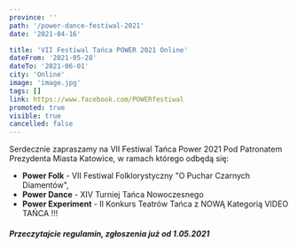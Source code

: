 ```yaml
---
province: ''
path: '/power-dance-festiwal-2021'
date: '2021-04-16'

title: 'VII Festiwal Tańca POWER 2021 Online'
dateFrom: '2021-05-28'
dateTo: '2021-06-01'
city: 'Online'
image: 'image.jpg'
tags: []
link: https://www.facebook.com/POWERfestiwal
promoted: true
visible: true
cancelled: false
---
```

Serdecznie zapraszamy na VII Festiwal Tańca Power 2021 Pod Patronatem Prezydenta Miasta Katowice, w ramach którego odbędą się:
- **Power Folk** - VII Festiwal Folklorystyczny "O Puchar Czarnych Diamentów",
- **Power Dance** - XIV Turniej Tańca Nowoczesnego
- **Power Experiment** - II Konkurs Teatrów Tańca z NOWĄ Kategorią VIDEO TAŃCA !!! 

##### Przeczytajcie regulamin, zgłoszenia już od 1.05.2021 
